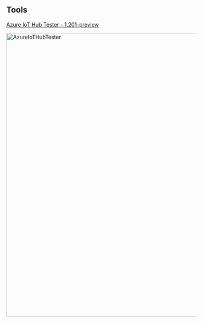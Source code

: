 
<h2>Tools</h2>

<a href="Projects/2022/IoT-TTN-To-Azure/VirtualDevices/AzureIoTHubTester_1201_preview.zip">Azure IoT Hub Tester - 1.201-preview</a>

<img width="751" alt="AzureIoTHubTester" src="https://user-images.githubusercontent.com/30365471/219094987-7d7775fb-6534-4348-9b25-2302d8ff0495.PNG">


